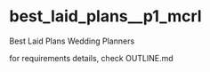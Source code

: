 # best_laid_plans__p1_mcrl
Best Laid Plans Wedding Planners

for requirements details, check OUTLINE.md


